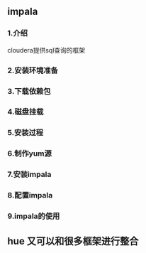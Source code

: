 ## impala 

### 1.介绍

cloudera提供sql查询的框架

### 2.安装环境准备

### 3.下载依赖包

### 4.磁盘挂载

### 5.安装过程

### 6.制作yum源

### 7.安装impala

### 8.配置impala

### 9.impala的使用

## hue 又可以和很多框架进行整合

